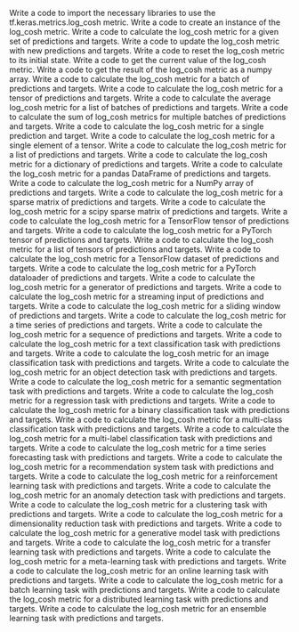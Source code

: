 Write a code to import the necessary libraries to use the tf.keras.metrics.log_cosh metric.
Write a code to create an instance of the log_cosh metric.
Write a code to calculate the log_cosh metric for a given set of predictions and targets.
Write a code to update the log_cosh metric with new predictions and targets.
Write a code to reset the log_cosh metric to its initial state.
Write a code to get the current value of the log_cosh metric.
Write a code to get the result of the log_cosh metric as a numpy array.
Write a code to calculate the log_cosh metric for a batch of predictions and targets.
Write a code to calculate the log_cosh metric for a tensor of predictions and targets.
Write a code to calculate the average log_cosh metric for a list of batches of predictions and targets.
Write a code to calculate the sum of log_cosh metrics for multiple batches of predictions and targets.
Write a code to calculate the log_cosh metric for a single prediction and target.
Write a code to calculate the log_cosh metric for a single element of a tensor.
Write a code to calculate the log_cosh metric for a list of predictions and targets.
Write a code to calculate the log_cosh metric for a dictionary of predictions and targets.
Write a code to calculate the log_cosh metric for a pandas DataFrame of predictions and targets.
Write a code to calculate the log_cosh metric for a NumPy array of predictions and targets.
Write a code to calculate the log_cosh metric for a sparse matrix of predictions and targets.
Write a code to calculate the log_cosh metric for a scipy sparse matrix of predictions and targets.
Write a code to calculate the log_cosh metric for a TensorFlow tensor of predictions and targets.
Write a code to calculate the log_cosh metric for a PyTorch tensor of predictions and targets.
Write a code to calculate the log_cosh metric for a list of tensors of predictions and targets.
Write a code to calculate the log_cosh metric for a TensorFlow dataset of predictions and targets.
Write a code to calculate the log_cosh metric for a PyTorch dataloader of predictions and targets.
Write a code to calculate the log_cosh metric for a generator of predictions and targets.
Write a code to calculate the log_cosh metric for a streaming input of predictions and targets.
Write a code to calculate the log_cosh metric for a sliding window of predictions and targets.
Write a code to calculate the log_cosh metric for a time series of predictions and targets.
Write a code to calculate the log_cosh metric for a sequence of predictions and targets.
Write a code to calculate the log_cosh metric for a text classification task with predictions and targets.
Write a code to calculate the log_cosh metric for an image classification task with predictions and targets.
Write a code to calculate the log_cosh metric for an object detection task with predictions and targets.
Write a code to calculate the log_cosh metric for a semantic segmentation task with predictions and targets.
Write a code to calculate the log_cosh metric for a regression task with predictions and targets.
Write a code to calculate the log_cosh metric for a binary classification task with predictions and targets.
Write a code to calculate the log_cosh metric for a multi-class classification task with predictions and targets.
Write a code to calculate the log_cosh metric for a multi-label classification task with predictions and targets.
Write a code to calculate the log_cosh metric for a time series forecasting task with predictions and targets.
Write a code to calculate the log_cosh metric for a recommendation system task with predictions and targets.
Write a code to calculate the log_cosh metric for a reinforcement learning task with predictions and targets.
Write a code to calculate the log_cosh metric for an anomaly detection task with predictions and targets.
Write a code to calculate the log_cosh metric for a clustering task with predictions and targets.
Write a code to calculate the log_cosh metric for a dimensionality reduction task with predictions and targets.
Write a code to calculate the log_cosh metric for a generative model task with predictions and targets.
Write a code to calculate the log_cosh metric for a transfer learning task with predictions and targets.
Write a code to calculate the log_cosh metric for a meta-learning task with predictions and targets.
Write a code to calculate the log_cosh metric for an online learning task with predictions and targets.
Write a code to calculate the log_cosh metric for a batch learning task with predictions and targets.
Write a code to calculate the log_cosh metric for a distributed learning task with predictions and targets.
Write a code to calculate the log_cosh metric for an ensemble learning task with predictions and targets.
